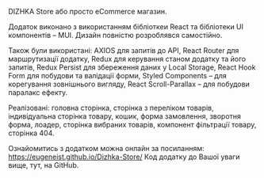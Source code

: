 DIZHKA Store або просто eCommerce магазин.

Додаток виконано з використанням бібліоткеи React та бібліотеки UI компонентів – MUI. Дизайн повністю розроблявся самостійно.

Також були використані: AXIOS для запитів до API, React Router для маршрутизації додатку, Redux для керування станом додатку та його запитів, Redux Persist для збереження даних у Local Storage, React Hook Form для побудови та валідації форми, Styled Components – для корегування зовнішнього вигляду, React Scroll-Parallax – для побудови паралакс ефекту.

Реалізовані: головна сторінка, сторінка з переліком товарів, індивідуальна сторінка товару, кошик, форма замовлення, зворотня форма, лоадер, сторінка вибраних товарів, компонент фільтрації товару, сторінка 404.

Ознайомитись з додатком можна онлайн за посиланням: https://eugeneist.github.io/Dizhka-Store/ 
Код додатку до Вашої уваги вище, тут, на GitHub.
